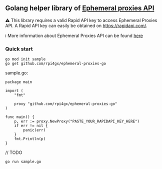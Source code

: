 ## Golang helper library of [Ephemeral proxies API](https://www.ephemeral-proxies.net/)

:warning: This library requires a valid Rapid API key to access Ephemeral Proxies API. A Rapid API key can easily be obtained on https://rapidapi.com/.

:information_source: More information about Ephemeral Proxies API can be found [here](https://rapidapi.com/rpi4gx/api/ephemeral-proxies)

### Quick start

```
go mod init sample
go get github.com/rpi4gx/ephemeral-proxies-go
```

sample.go:
```
package main

import (
	"fmt"

	proxy "github.com/rpi4gx/ephemeral-proxies-go"
)

func main() {
	p, err := proxy.NewProxy("PASTE_YOUR_RAPIDAPI_KEY_HERE")
	if err != nil {
		panic(err)
	}
	fmt.Println(p)
}
```
// TODO
```
go run sample.go

```


